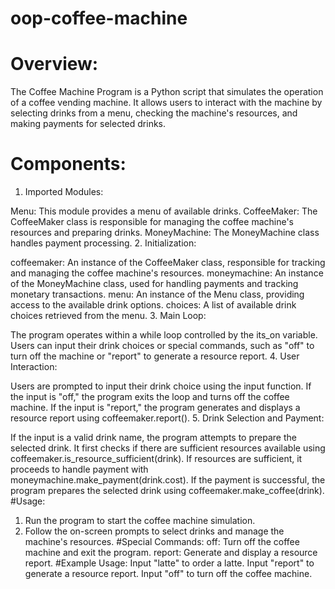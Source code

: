 # oop-coffee-machine
# Overview:
The Coffee Machine Program is a Python script that simulates the operation of a coffee vending machine. It allows users to interact with the machine by selecting drinks from a menu, checking the machine's resources, and making payments for selected drinks.

# Components:
1. Imported Modules:

Menu: This module provides a menu of available drinks.
CoffeeMaker: The CoffeeMaker class is responsible for managing the coffee machine's resources and preparing drinks.
MoneyMachine: The MoneyMachine class handles payment processing.
2. Initialization:

coffeemaker: An instance of the CoffeeMaker class, responsible for tracking and managing the coffee machine's resources.
moneymachine: An instance of the MoneyMachine class, used for handling payments and tracking monetary transactions.
menu: An instance of the Menu class, providing access to the available drink options.
choices: A list of available drink choices retrieved from the menu.
3. Main Loop:

The program operates within a while loop controlled by the its_on variable.
Users can input their drink choices or special commands, such as "off" to turn off the machine or "report" to generate a resource report.
4. User Interaction:

Users are prompted to input their drink choice using the input function.
If the input is "off," the program exits the loop and turns off the coffee machine.
If the input is "report," the program generates and displays a resource report using coffeemaker.report().
5. Drink Selection and Payment:

If the input is a valid drink name, the program attempts to prepare the selected drink.
It first checks if there are sufficient resources available using coffeemaker.is_resource_sufficient(drink).
If resources are sufficient, it proceeds to handle payment with moneymachine.make_payment(drink.cost).
If the payment is successful, the program prepares the selected drink using coffeemaker.make_coffee(drink).
#Usage:
1. Run the program to start the coffee machine simulation.
2. Follow the on-screen prompts to select drinks and manage the machine's resources.
#Special Commands:
off: Turn off the coffee machine and exit the program.
report: Generate and display a resource report.
#Example Usage:
Input "latte" to order a latte.
Input "report" to generate a resource report.
Input "off" to turn off the coffee machine.
